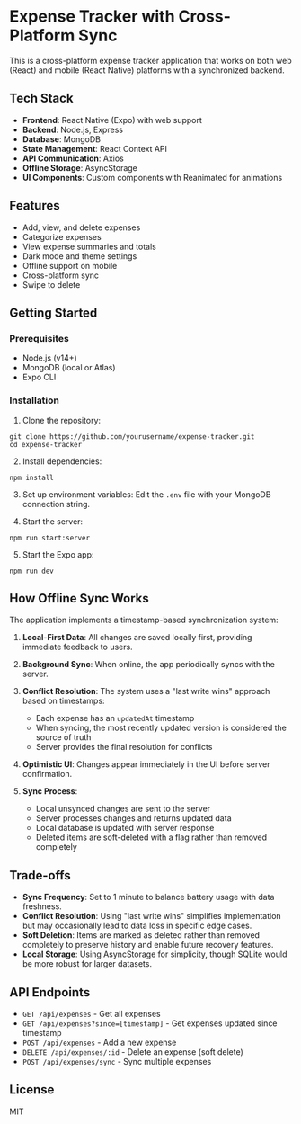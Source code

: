 # Expense Tracker with Cross-Platform Sync

This is a cross-platform expense tracker application that works on both web (React) and mobile (React Native) platforms with a synchronized backend.

## Tech Stack

- **Frontend**: React Native (Expo) with web support
- **Backend**: Node.js, Express
- **Database**: MongoDB
- **State Management**: React Context API
- **API Communication**: Axios
- **Offline Storage**: AsyncStorage
- **UI Components**: Custom components with Reanimated for animations

## Features

- Add, view, and delete expenses
- Categorize expenses
- View expense summaries and totals
- Dark mode and theme settings
- Offline support on mobile
- Cross-platform sync
- Swipe to delete

## Getting Started

### Prerequisites

- Node.js (v14+)
- MongoDB (local or Atlas)
- Expo CLI

### Installation

1. Clone the repository:
```
git clone https://github.com/yourusername/expense-tracker.git
cd expense-tracker
```

2. Install dependencies:
```
npm install
```

3. Set up environment variables:
Edit the `.env` file with your MongoDB connection string.

4. Start the server:
```
npm run start:server
```

5. Start the Expo app:
```
npm run dev
```

## How Offline Sync Works

The application implements a timestamp-based synchronization system:

1. **Local-First Data**: All changes are saved locally first, providing immediate feedback to users.

2. **Background Sync**: When online, the app periodically syncs with the server.

3. **Conflict Resolution**: The system uses a "last write wins" approach based on timestamps:
   - Each expense has an `updatedAt` timestamp
   - When syncing, the most recently updated version is considered the source of truth
   - Server provides the final resolution for conflicts

4. **Optimistic UI**: Changes appear immediately in the UI before server confirmation.

5. **Sync Process**:
   - Local unsynced changes are sent to the server
   - Server processes changes and returns updated data
   - Local database is updated with server response
   - Deleted items are soft-deleted with a flag rather than removed completely

## Trade-offs

- **Sync Frequency**: Set to 1 minute to balance battery usage with data freshness.
- **Conflict Resolution**: Using "last write wins" simplifies implementation but may occasionally lead to data loss in specific edge cases.
- **Soft Deletion**: Items are marked as deleted rather than removed completely to preserve history and enable future recovery features.
- **Local Storage**: Using AsyncStorage for simplicity, though SQLite would be more robust for larger datasets.

## API Endpoints

- `GET /api/expenses` - Get all expenses
- `GET /api/expenses?since=[timestamp]` - Get expenses updated since timestamp
- `POST /api/expenses` - Add a new expense
- `DELETE /api/expenses/:id` - Delete an expense (soft delete)
- `POST /api/expenses/sync` - Sync multiple expenses

## License

MIT